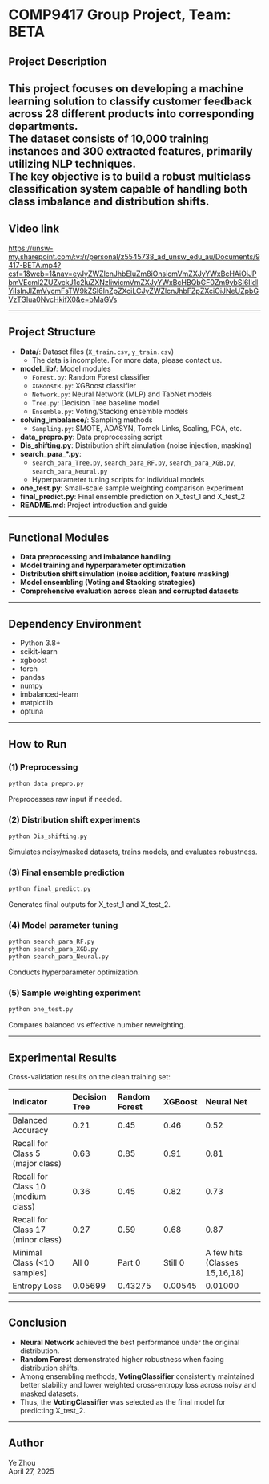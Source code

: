 # COMP9417 Group Project, Team: BETA
## Project Description
This project focuses on developing a machine learning solution to classify customer feedback across 28 different products into corresponding departments.  
The dataset consists of 10,000 training instances and 300 extracted features, primarily utilizing NLP techniques.  
The key objective is to build a robust **multiclass classification** system capable of handling both **class imbalance** and **distribution shifts**.
---
## Video link
https://unsw-my.sharepoint.com/:v:/r/personal/z5545738_ad_unsw_edu_au/Documents/9417-BETA.mp4?csf=1&web=1&nav=eyJyZWZlcnJhbEluZm8iOnsicmVmZXJyYWxBcHAiOiJPbmVEcml2ZUZvckJ1c2luZXNzIiwicmVmZXJyYWxBcHBQbGF0Zm9ybSI6IldlYiIsInJlZmVycmFsTW9kZSI6InZpZXciLCJyZWZlcnJhbFZpZXciOiJNeUZpbGVzTGlua0NvcHkifX0&e=bMaGVs

---

## Project Structure
+ **Data/**: Dataset files (`X_train.csv`, `y_train.csv`)
    - The data is incomplete. For more data, please contact us.
+ **model_lib/**: Model modules
    - `Forest.py`: Random Forest classifier
    - `XGBoostR.py`: XGBoost classifier
    - `Network.py`: Neural Network (MLP) and TabNet models
    - `Tree.py`: Decision Tree baseline model
    - `Ensemble.py`: Voting/Stacking ensemble models
+ **solving_imbalance/**: Sampling methods
    - `Sampling.py`: SMOTE, ADASYN, Tomek Links, Scaling, PCA, etc.
+ **data_prepro.py**: Data preprocessing script
+ **Dis_shifting.py**: Distribution shift simulation (noise injection, masking)
+ **search_para_*.py**:
    - `search_para_Tree.py`, `search_para_RF.py`, `search_para_XGB.py`, `search_para_Neural.py`
    - Hyperparameter tuning scripts for individual models
+ **one_test.py**: Small-scale sample weighting comparison experiment
+ **final_predict.py**: Final ensemble prediction on X_test_1 and X_test_2
+ **README.md**: Project introduction and guide

---

## Functional Modules
+ **Data preprocessing and imbalance handling**
+ **Model training and hyperparameter optimization**
+ **Distribution shift simulation (noise addition, feature masking)**
+ **Model ensembling (Voting and Stacking strategies)**
+ **Comprehensive evaluation across clean and corrupted datasets**

---

## Dependency Environment
+ Python 3.8+
+ scikit-learn
+ xgboost
+ torch
+ pandas
+ numpy
+ imbalanced-learn
+ matplotlib
+ optuna

---

## How to Run
### (1) Preprocessing 
```bash
python data_prepro.py
```

Preprocesses raw input if needed.

### (2) Distribution shift experiments
```bash
python Dis_shifting.py
```

Simulates noisy/masked datasets, trains models, and evaluates robustness.

### (3) Final ensemble prediction
```bash
python final_predict.py
```

Generates final outputs for X_test_1 and X_test_2.

### (4) Model parameter tuning
```bash
python search_para_RF.py
python search_para_XGB.py
python search_para_Neural.py
```

Conducts hyperparameter optimization.

### (5) Sample weighting experiment
```bash
python one_test.py
```

Compares balanced vs effective number reweighting.

---

## Experimental Results
Cross-validation results on the clean training set:

| Indicator | Decision Tree | Random Forest | XGBoost | Neural Net |
| :--- | :--- | :--- | :--- | :--- |
| Balanced Accuracy | 0.21 | 0.45 | 0.46 | 0.52 |
| Recall for Class 5 (major class) | 0.63 | 0.85 | 0.91 | 0.81 |
| Recall for Class 10 (medium class) | 0.36 | 0.45 | 0.82 | 0.73 |
| Recall for Class 17 (minor class) | 0.27 | 0.59 | 0.68 | 0.87 |
| Minimal Class (<10 samples) | All 0 | Part 0 | Still 0 | A few hits (Classes 15,16,18) |
| Entropy Loss | 0.05699 | 0.43275 | 0.00545 | 0.01000 |


---

## Conclusion
+ **Neural Network** achieved the best performance under the original distribution.
+ **Random Forest** demonstrated higher robustness when facing distribution shifts.
+ Among ensembling methods, **VotingClassifier** consistently maintained better stability and lower weighted cross-entropy loss across noisy and masked datasets.
+ Thus, the **VotingClassifier** was selected as the final model for predicting X_test_2.

---

## Author
Ye Zhou  
April 27, 2025

